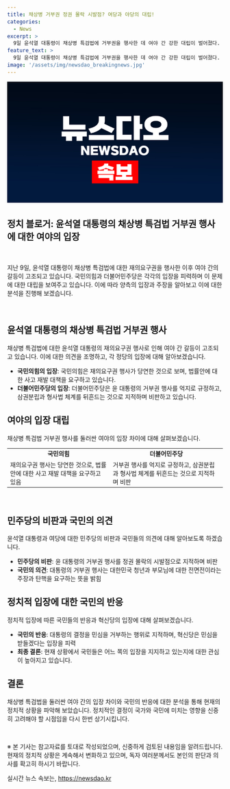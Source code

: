 ```yaml
---
title: 채상병 거부권 정권 몰락 시발점? 여당과 야당의 대립!
categories:
  - News
excerpt: >
  9일 윤석열 대통령이 채상병 특검법에 거부권을 행사한 데 여야 간 강한 대립이 벌어졌다. 국민의힘은 위헌 요소를 지적하며 규탄했고, 더불어민주당은 거부에 반발하며 정권 몰락을 경고했다. 또한 조국혁신당은 윤 대통령을 심판받지 않고 민심을 무시하는 행동으로 비판했다. 이에 대한 강력한 반발과 논란이 확산되고 있으며, 국민의 관심이 집중되는 상황이다.
feature_text: >
  9일 윤석열 대통령이 채상병 특검법에 거부권을 행사한 데 여야 간 강한 대립이 벌어졌다. 국민의힘은 위헌 요소를 지적하며 규탄했고, 더불어민주당은 거부에 반발하며 정권 몰락을 경고했다. 또한 조국혁신당은 윤 대통령을 심판받지 않고 민심을 무시하는 행동으로 비판했다. 이에 대한 강력한 반발과 논란이 확산되고 있으며, 국민의 관심이 집중되는 상황이다.
image: '/assets/img/newsdao_breakingnews.jpg'
---
```


<p><img src="/assets/img/newsdao_breakingnews.jpg" alt="ontimetimes 속보" /></p>

<h2>정치 블로거: 윤석열 대통령의 채상병 특검법 거부권 행사에 대한 여야의 입장</h2>

<p><br></p>

<p data-ke-size="size16">지난 9일, 윤석열 대통령이 채상병 특검법에 대한 재의요구권을 행사한 이후 여야 간의 갈등이 고조되고 있습니다. 국민의힘과 더불어민주당은 각각의 입장을 피력하며 이 문제에 대한 대립을 보여주고 있습니다. 이에 따라 양측의 입장과 주장을 알아보고 이에 대한 분석을 진행해 보겠습니다.</p>

<p><br></p>

<h2 data-ke-size="size26">윤석열 대통령의 채상병 특검법 거부권 행사</h2>

<p data-ke-size="size16">채상병 특검법에 대한 윤석열 대통령의 재의요구권 행사로 인해 여야 간 갈등이 고조되고 있습니다. 이에 대한 의견을 조명하고, 각 정당의 입장에 대해 알아보겠습니다.</p>

<ul>
  <li><b>국민의힘의 입장</b>: 국민의힘은 재의요구권 행사가 당연한 것으로 보며, 법률안에 대한 사고 재발 대책을 요구하고 있습니다.</li>
  <li><b>더불어민주당의 입장</b>: 더불어민주당은 윤 대통령의 거부권 행사를 억지로 규정하고, 삼권분립과 형사법 체계를 뒤흔드는 것으로 지적하며 비판하고 있습니다.</li>
</ul>

<h2 data-ke-size="size26">여야의 입장 대립</h2>

<p data-ke-size="size16">채상병 특검법 거부권 행사를 둘러싼 여야의 입장 차이에 대해 살펴보겠습니다.</p>

<table>
  <tr>
    <td style="text-align: center; height: 17px;"><b>국민의힘</b></td>
    <td style="text-align: center; height: 17px;"><b>더불어민주당</b></td>
  </tr>
  <tr>
    <td>재의요구권 행사는 당연한 것으로, 법률안에 대한 사고 재발 대책을 요구하고 있음</td>
    <td>거부권 행사를 억지로 규정하고, 삼권분립과 형사법 체계를 뒤흔드는 것으로 지적하며 비판</td>
  </tr>
</table>

<p><br></p>

<h2 data-ke-size="size26">민주당의 비판과 국민의 의견</h2>

<p data-ke-size="size16">윤석열 대통령과 여당에 대한 민주당의 비판과 국민들의 의견에 대해 알아보도록 하겠습니다.</p>

<ul>
  <li><b>민주당의 비판</b>: 윤 대통령의 거부권 행사를 정권 몰락의 시발점으로 지적하며 비판</li>
  <li><b>국민의 의견</b>: 대통령의 거부권 행사는 대한민국 청년과 부모님에 대한 전면전이라는 주장과 탄핵을 요구하는 뜻을 밝힘</li>
</ul>

<h2 data-ke-size="size26">정치적 입장에 대한 국민의 반응</h2>

<p data-ke-size="size16">정치적 입장에 따른 국민들의 반응과 혁신당의 입장에 대해 살펴보겠습니다.</p>

<ul>
  <li><b>국민의 반응</b>: 대통령의 결정을 민심을 거부하는 행위로 지적하며, 혁신당은 민심을 받들겠다는 입장을 피력</li>
  <li><b>최종 결론</b>: 현재 상황에서 국민들은 어느 쪽의 입장을 지지하고 있는지에 대한 관심이 높아지고 있습니다.</li>
</ul>

<h2 data-ke-size="size26">결론</h2>

<p data-ke-size="size16">채상병 특검법을 둘러싼 여야 간의 입장 차이와 국민의 반응에 대한 분석을 통해 현재의 정치적 상황을 파악해 보았습니다. 정치적인 결정이 국가와 국민에 미치는 영향을 신중히 고려해야 할 시점임을 다시 한번 상기시킵니다.</p>

<p><br></p>

<p data-ke-size="size16">※ 본 기사는 참고자료를 토대로 작성되었으며, 신중하게 검토된 내용임을 알려드립니다. 현재의 정치적 상황은 계속해서 변화하고 있으며, 독자 여러분께서도 본인의 판단과 의사를 확고히 하시기 바랍니다.</p>

<p data-ke-size="size16"></p>
실시간 뉴스 속보는, <a href="https://newsdao.kr" rel="dofollow">https://newsdao.kr</a>


